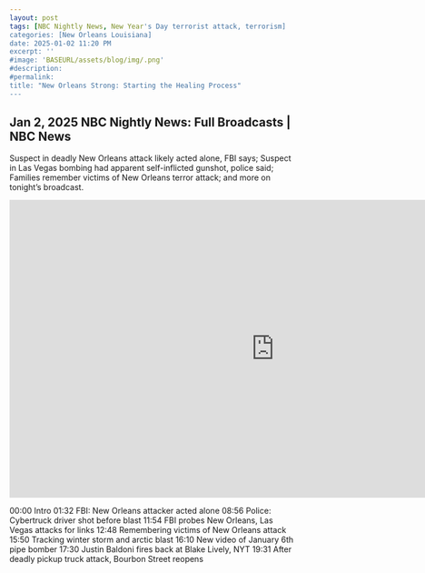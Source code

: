 ```yaml
---
layout: post
tags: [NBC Nightly News, New Year's Day terrorist attack, terrorism]
categories: [New Orleans Louisiana]
date: 2025-01-02 11:20 PM
excerpt: ''
#image: 'BASEURL/assets/blog/img/.png'
#description:
#permalink:
title: "New Orleans Strong: Starting the Healing Process"
---
```



## Jan 2, 2025  NBC Nightly News: Full Broadcasts | NBC News

Suspect in deadly New Orleans attack likely acted alone, FBI says; Suspect in Las Vegas bombing had apparent self-inflicted gunshot, police said; Families remember victims of New Orleans terror attack; and more on tonight’s broadcast.

<iframe width="932" height="524" src="https://www.youtube.com/embed/vNg24sWxzKs" start=1168 title="Nightly News Full Episode - Jan. 2" frameborder="0"  allow="accelerometer; autoplay; clipboard-write; encrypted-media; gyroscope; picture-in-picture; web-share" referrerpolicy="strict-origin-when-cross-origin" allowfullscreen;></iframe>

00:00 Intro
01:32 FBI: New Orleans attacker acted alone
08:56 Police: Cybertruck driver shot before blast
11:54 FBI probes New Orleans, Las Vegas attacks for links
12:48 Remembering victims of New Orleans attack
15:50 Tracking winter storm and arctic blast
16:10 New video of January 6th pipe bomber
17:30 Justin Baldoni fires back at Blake Lively, NYT
19:31 After deadly pickup truck attack, Bourbon Street reopens